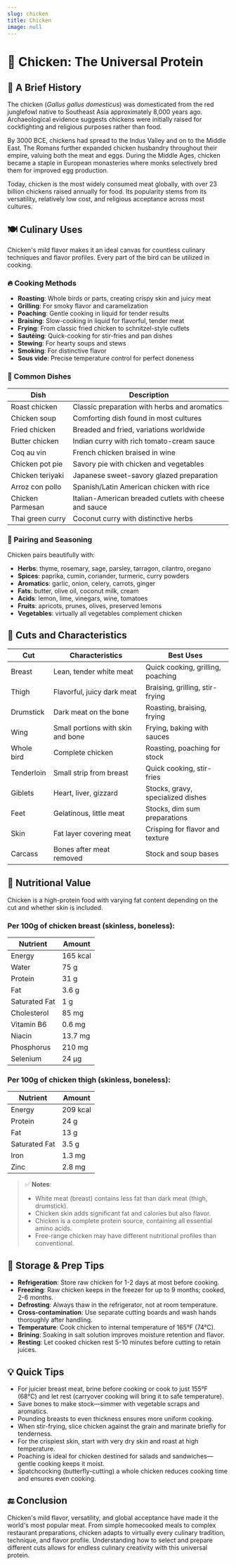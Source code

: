 ```yaml
---
slug: chicken
title: Chicken
image: null
---
```


# 🐔 Chicken: The Universal Protein

## 📜 A Brief History

The chicken (*Gallus gallus domesticus*) was domesticated from the red junglefowl native to Southeast Asia approximately 8,000 years ago. Archaeological evidence suggests chickens were initially raised for cockfighting and religious purposes rather than food.

By 3000 BCE, chickens had spread to the Indus Valley and on to the Middle East. The Romans further expanded chicken husbandry throughout their empire, valuing both the meat and eggs. During the Middle Ages, chicken became a staple in European monasteries where monks selectively bred them for improved egg production.

Today, chicken is the most widely consumed meat globally, with over 23 billion chickens raised annually for food. Its popularity stems from its versatility, relatively low cost, and religious acceptance across most cultures.

## 🍽️ Culinary Uses

Chicken's mild flavor makes it an ideal canvas for countless culinary techniques and flavor profiles. Every part of the bird can be utilized in cooking.

### 🔥 Cooking Methods

- **Roasting**: Whole birds or parts, creating crispy skin and juicy meat
- **Grilling**: For smoky flavor and caramelization
- **Poaching**: Gentle cooking in liquid for tender results
- **Braising**: Slow-cooking in liquid for flavorful, tender meat
- **Frying**: From classic fried chicken to schnitzel-style cutlets
- **Sautéing**: Quick-cooking for stir-fries and pan dishes
- **Stewing**: For hearty soups and stews
- **Smoking**: For distinctive flavor
- **Sous vide**: Precise temperature control for perfect doneness

### 🍲 Common Dishes

| Dish                 | Description |
|----------------------|-------------|
| Roast chicken        | Classic preparation with herbs and aromatics |
| Chicken soup         | Comforting dish found in most cultures |
| Fried chicken        | Breaded and fried, variations worldwide |
| Butter chicken       | Indian curry with rich tomato-cream sauce |
| Coq au vin           | French chicken braised in wine |
| Chicken pot pie      | Savory pie with chicken and vegetables |
| Chicken teriyaki     | Japanese sweet-savory glazed preparation |
| Arroz con pollo      | Spanish/Latin American chicken with rice |
| Chicken Parmesan     | Italian-American breaded cutlets with cheese and sauce |
| Thai green curry     | Coconut curry with distinctive herbs |

### 🧂 Pairing and Seasoning

Chicken pairs beautifully with:
- **Herbs**: thyme, rosemary, sage, parsley, tarragon, cilantro, oregano
- **Spices**: paprika, cumin, coriander, turmeric, curry powders
- **Aromatics**: garlic, onion, celery, carrots, ginger
- **Fats**: butter, olive oil, coconut milk, cream
- **Acids**: lemon, lime, vinegars, wine, tomatoes
- **Fruits**: apricots, prunes, olives, preserved lemons
- **Vegetables**: virtually all vegetables complement chicken

## 🧂 Cuts and Characteristics

| Cut                  | Characteristics                    | Best Uses                          |
|----------------------|------------------------------------|-----------------------------------|
| Breast               | Lean, tender white meat            | Quick cooking, grilling, poaching |
| Thigh                | Flavorful, juicy dark meat         | Braising, grilling, stir-frying   |
| Drumstick            | Dark meat on the bone              | Roasting, braising, frying        |
| Wing                 | Small portions with skin and bone  | Frying, baking with sauces        |
| Whole bird           | Complete chicken                   | Roasting, poaching for stock      |
| Tenderloin           | Small strip from breast            | Quick cooking, stir-fries         |
| Giblets              | Heart, liver, gizzard              | Stocks, gravy, specialized dishes |
| Feet                 | Gelatinous, little meat            | Stocks, dim sum preparations      |
| Skin                 | Fat layer covering meat            | Crisping for flavor and texture   |
| Carcass              | Bones after meat removed           | Stock and soup bases              |

## 🧪 Nutritional Value

Chicken is a high-protein food with varying fat content depending on the cut and whether skin is included.

### Per 100g of chicken breast (skinless, boneless):

| Nutrient             | Amount       |
|----------------------|--------------|
| Energy               | 165 kcal     |
| Water                | 75 g         |
| Protein              | 31 g         |
| Fat                  | 3.6 g        |
| Saturated Fat        | 1 g          |
| Cholesterol          | 85 mg        |
| Vitamin B6           | 0.6 mg       |
| Niacin               | 13.7 mg      |
| Phosphorus           | 210 mg       |
| Selenium             | 24 μg        |

### Per 100g of chicken thigh (skinless, boneless):

| Nutrient             | Amount       |
|----------------------|--------------|
| Energy               | 209 kcal     |
| Protein              | 24 g         |
| Fat                  | 13 g         |
| Saturated Fat        | 3.5 g        |
| Iron                 | 1.3 mg       |
| Zinc                 | 2.8 mg       |

> ✅ **Notes**:
> - White meat (breast) contains less fat than dark meat (thigh, drumstick).
> - Chicken skin adds significant fat and calories but also flavor.
> - Chicken is a complete protein source, containing all essential amino acids.
> - Free-range chicken may have different nutritional profiles than conventional.

## 🛒 Storage & Prep Tips

- **Refrigeration**: Store raw chicken for 1-2 days at most before cooking.
- **Freezing**: Raw chicken keeps in the freezer for up to 9 months; cooked, 2-6 months.
- **Defrosting**: Always thaw in the refrigerator, not at room temperature.
- **Cross-contamination**: Use separate cutting boards and wash hands thoroughly after handling.
- **Temperature**: Cook chicken to internal temperature of 165°F (74°C).
- **Brining**: Soaking in salt solution improves moisture retention and flavor.
- **Resting**: Let cooked chicken rest 5-10 minutes before cutting to retain juices.

## 💡 Quick Tips

- For juicier breast meat, brine before cooking or cook to just 155°F (68°C) and let rest (carryover cooking will bring it to safe temperature).
- Save bones to make stock—simmer with vegetable scraps and aromatics.
- Pounding breasts to even thickness ensures more uniform cooking.
- When stir-frying, slice chicken against the grain and marinate briefly for tenderness.
- For the crispiest skin, start with very dry skin and roast at high temperature.
- Poaching is ideal for chicken destined for salads and sandwiches—gentle cooking keeps it moist.
- Spatchcocking (butterfly-cutting) a whole chicken reduces cooking time and ensures even cooking.

## 🔚 Conclusion

Chicken's mild flavor, versatility, and global acceptance have made it the world's most popular meat. From simple homecooked meals to complex restaurant preparations, chicken adapts to virtually every culinary tradition, technique, and flavor profile. Understanding how to select and prepare different cuts allows for endless culinary creativity with this universal protein.
